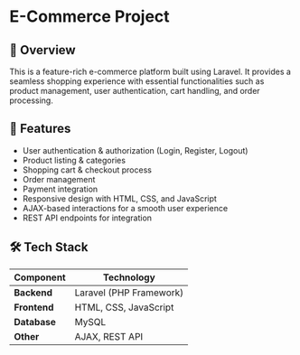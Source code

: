 # E-Commerce Project

## 📌 Overview
This is a feature-rich e-commerce platform built using Laravel. It provides a seamless shopping experience with essential functionalities such as product management, user authentication, cart handling, and order processing.

## 🚀 Features
- User authentication & authorization (Login, Register, Logout)
- Product listing & categories
- Shopping cart & checkout process
- Order management
- Payment integration 
- Responsive design with HTML, CSS, and JavaScript
- AJAX-based interactions for a smooth user experience
- REST API endpoints for integration

## 🛠️ Tech Stack
| Component   | Technology |
|------------|------------|
| **Backend**  | Laravel (PHP Framework) |
| **Frontend** | HTML, CSS, JavaScript |
| **Database** | MySQL |
| **Other**    | AJAX, REST API |

